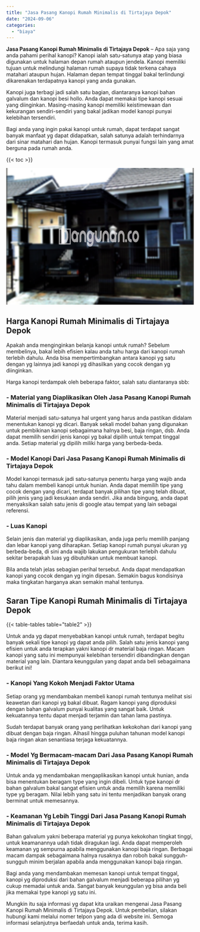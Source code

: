 ```yaml
---
title: "Jasa Pasang Kanopi Rumah Minimalis di Tirtajaya Depok"
date: "2024-09-06"
categories: 
  - "biaya"
---
```


**Jasa Pasang Kanopi Rumah Minimalis di Tirtajaya Depok** – Apa saja yang anda pahami perihal kanopi? Kanopi ialah satu-satunya atap yang biasa digunakan untuk halaman depan rumah ataupun jendela. Kanopi memiliki tujuan untuk melindungi halaman rumah supaya tidak terkena cahaya matahari ataupun hujan. Halaman depan tempat tinggal bakal terlindungi dikarenakan terdapatnya kanopi yang anda gunakan.

Kanopi juga terbagi jadi salah satu bagian, diantaranya kanopi bahan galvalum dan kanopi besi hollo. Anda dapat memakai tipe kanopi sesuai yang diinginkan. Masing-masing kanopi memiliki keistimewaan dan kekurangan sendiri-sendiri yang bakal jadikan model kanopi punyai kelebihan tersendiri.

Bagi anda yang ingin pakai kanopi untuk rumah, dapat terdapat sangat banyak manfaat yg dapat didapatkan, salah satunya adalah terhindarnya dari sinar matahari dan hujan. Kanopi termasuk punyai fungsi lain yang amat berguna pada rumah anda.

{{< toc >}}

![Jasa Pasang Kanopi Rumah Minimalis di Tirtajaya Depok](/images/harga-kanopi-minimalis-50.png)

## Harga Kanopi Rumah Minimalis di Tirtajaya Depok

Apakah anda menginginkan belanja kanopi untuk rumah? Sebelum membelinya, bakal lebih efisien kalau anda tahu harga dari kanopi rumah terlebih dahulu. Anda bisa mempertimbangkan antara kanopi yg satu dengan yg lainnya jadi kanopi yg dihasilkan yang cocok dengan yg diinginkan.

Harga kanopi terdampak oleh beberapa faktor, salah satu diantaranya sbb:

### \- Material yang Diaplikasikan Oleh Jasa Pasang Kanopi Rumah Minimalis di Tirtajaya Depok

Material menjadi satu-satunya hal urgent yang harus anda pastikan didalam menentukan kanopi yg dicari. Banyak sekali model bahan yang digunakan untuk pembikinan kanopi sebagaimana halnya besi, baja ringan, dsb. Anda dapat memilih sendiri jenis kanopi yg bakal dipilih untuk tempat tinggal anda. Setiap material yg dipilih miliki harga yang berbeda-beda.

### \- Model Kanopi Dari Jasa Pasang Kanopi Rumah Minimalis di Tirtajaya Depok

Model kanopi termasuk jadi satu-satunya penentu harga yang wajib anda tahu dalam membeli kanopi untuk hunian. Anda dapat memilih tipe yang cocok dengan yang dicari, terdapat banyak pilihan tipe yang telah dibuat, pilih jenis yang jadi kesukaan anda sendiri. Jika anda bingung, anda dapat menyaksikan salah satu jenis di google atau tempat yang lain sebagai referensi.

### \- Luas Kanopi

Selain jenis dan material yg diaplikasikan, anda juga perlu memilih panjang dan lebar kanopi yang diharapkan. Setiap kanopi rumah punyai ukuran yg berbeda-beda, di sini anda wajib lakukan pengukuran terlebih dahulu sekitar berapakah luas yg dibutuhkan untuk membuat kanopi.

Bila anda telah jelas sebagian perihal tersebut. Anda dapat mendapatkan kanopi yang cocok dengan yg ingin dipesan. Semakin bagus kondisinya maka tingkatan harganya akan semakin mahal tentunya.

## Saran Tipe Kanopi Rumah Minimalis di Tirtajaya Depok

{{< table-tables table="table2" >}}

Untuk anda yg dapat menyebabkan kanopi untuk rumah, terdapat begitu banyak sekali tipe kanopi yg dapat anda pilih. Salah satu jenis kanopi yang efisien untuk anda terapkan yakni kanopi dr material baja ringan. Macam kanopi yang satu ini mempunyai kelebihan tersendiri dibandingkan dengan material yang lain. Diantara keunggulan yang dapat anda beli sebagaimana berikut ini!

### \- Kanopi Yang Kokoh Menjadi Faktor Utama

Setiap orang yg mendambakan membeli kanopi rumah tentunya melihat sisi keawetan dari kanopi yg bakal dibuat. Ragam kanopi yang diproduksi dengan bahan galvalum punyai kualitas yang sangat baik. Untuk kekuatannya tentu dapat menjadi terjamin dan tahan lama pastinya.

Sudah terdapat banyak orang yang perlihatkan kekokohan dari kanopi yang dibuat dengan baja ringan. Alhasil hingga puluhan tahunan model kanopi baja ringan akan senantiasa terjaga kekuatannya.

### \- Model Yg Bermacam-macam Dari Jasa Pasang Kanopi Rumah Minimalis di Tirtajaya Depok

Untuk anda yg mendambakan mengaplikasikan kanopi untuk hunian, anda bisa menentukan beragam type yang ingin dibeli. Untuk type kanopi dr bahan galvalum bakal sangat efisien untuk anda memilih karena memiliki type yg beragam. Nilai lebih yang satu ini tentu menjadikan banyak orang berminat untuk memesannya.

### \- Keamanan Yg Lebih Tinggi Dari Jasa Pasang Kanopi Rumah Minimalis di Tirtajaya Depok

Bahan galvalum yakni beberapa material yg punya kekokohan tingkat tinggi, untuk keamanannya udah tidak diragukan lagi. Anda dapat memperoleh keamanan yg sempurna apabila menggunakan kanopi baja ringan. Berbagai macam dampak sebagaimana halnya rusaknya dan roboh bakal sungguh-sungguh minim berjalan apabila anda menggunakan kanopi baja ringan.

Bagi anda yang mendambakan memesan kanopi untuk tempat tinggal, kanopi yg diproduksi dari bahan galvalum menjadi beberapa pilihan yg cukup memadai untuk anda. Sangat banyak keunggulan yg bisa anda beli jika memakai type kanopi yg satu ini.

Mungkin itu saja informasi yg dapat kita uraikan mengenai Jasa Pasang Kanopi Rumah Minimalis di Tirtajaya Depok. Untuk pembelian, silakan hubungi kami melalui nomer telpon yang ada di website ini. Semoga informasi selanjutnya berfaedah untuk anda, terima kasih.
